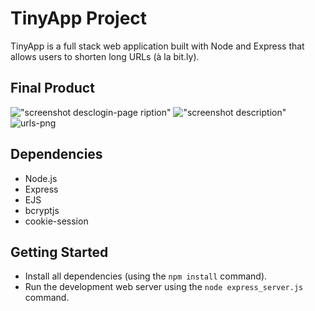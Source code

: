 # TinyApp Project

TinyApp is a full stack web application built with Node and Express that allows users to shorten long URLs (à la bit.ly).

## Final Product
!["screenshot desc![login-page](https://github.com/user-attachments/assets/05d1e6c5-d9a2-4623-9383-e16d69870c39)
ription"](#)
!["screenshot description"](#)![urls-png](https://github.com/user-attachments/assets/38a8f87f-56ea-474e-9d1e-ea30be76e580)


## Dependencies

- Node.js
- Express
- EJS
- bcryptjs
- cookie-session

## Getting Started

- Install all dependencies (using the `npm install` command).
- Run the development web server using the `node express_server.js` command.
